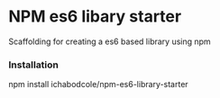 NPM es6 libary starter
==========

Scaffolding for creating a es6 based library using npm

### Installation
npm install ichabodcole/npm-es6-library-starter


